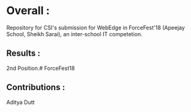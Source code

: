 # Overall : 
Repository for CSI's submission for WebEdge in ForceFest'18 (Apeejay School, Sheikh Sarai), an inter-school IT competetion.

## Results : 
2nd Position.# ForceFest18

## Contributions : 
Aditya Dutt
